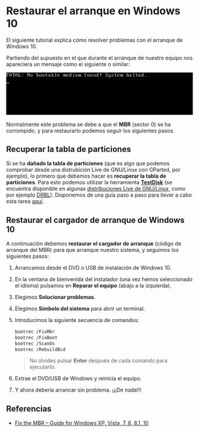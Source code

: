 # Restaurar el arranque en Windows 10

El siguiente tutorial explica cómo resolver problemas con el arranque de Windows 10.

Partiendo del supuesto en el que durante el arranque de nuestro equipo nos apareciera un mensaje como el siguiente o similar:

![The "No bootable medium found" error](no-bootable-medium-found-error.png)

Normalmente este problema se debe a que el **MBR** (sector 0) se ha corrompido, y para restaurarlo podemos seguir los siguientes pasos.

## Recuperar la tabla de particiones

Si se ha **dañado la tabla de particiones** (que es algo que podemos comprobar desde una distrubición Live de GNU/Linux con GParted, por ejemplo), lo primero que debemos hacer es **recuperar la tabla de particiones**. Para esto podemos utilizar la herramienta [**TestDisk**](https://www.cgsecurity.org/wiki/TestDisk) (se encuentra disponible en algunas [distribuciones Live de GNU/Linux](https://www.cgsecurity.org/wiki/TestDisk_Livecd), como por ejemplo [DRBL](https://drbl.org/)). Disponemos de una guía paso a paso para llevar a cabo esta tarea [aquí](https://www.cgsecurity.org/wiki/TestDisk_Step_By_Step).

## Restaurar el cargador de arranque de Windows 10

A continuación debemos **restaurar el cargador de arranque** (código de arranque del MBR) para que arranque nuestro sistema, y seguimos los siguientes pasos:

1. Arrancamos desde el DVD o USB de instalación de Windows 10.

2. En la ventana de bienvenida del instalador (una vez hemos seleccionado el idioma) pulsamos en **Reparar el equipo** (abajo a la izquierda).

3. Elegimos **Solucionar problemas**.

4. Elegimos **Símbolo del sistema** para abrir un terminal.

5. Introducimos la siguiente secuencia de comandos:

   ```
   bootrec /FixMbr 
   bootrec /FixBoot 
   bootrec /ScanOs 
   bootrec /RebuildBcd
   ```

   > No olvides pulsar **Enter** después de cada comando para ejecutarlo.

6. Extrae el DVD/USB de Windows y reinicia el equipo.

7. Y ahora debería arrancar sin problema. ¡¡¡De nada!!!

## Referencias

- [Fix the MBR – Guide for Windows XP, Vista, 7, 8, 8.1, 10](https://neosmart.net/wiki/fix-mbr/#Fix_the_MBR_in_Windows_10)